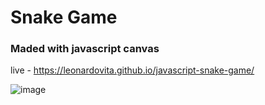 # Snake Game
### Maded with javascript canvas

live - https://leonardovita.github.io/javascript-snake-game/

![image](https://user-images.githubusercontent.com/43863949/111038610-b4089c00-8408-11eb-97d5-d7303cfa0955.png)
